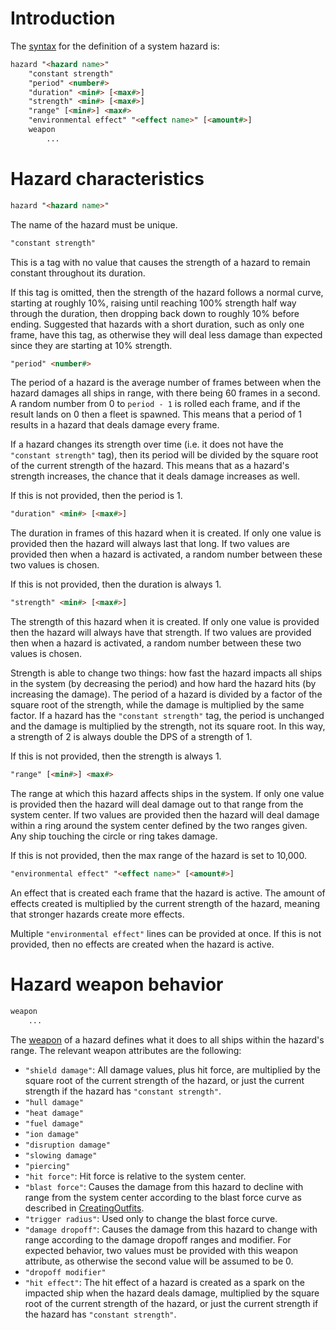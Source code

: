 # Introduction

The [syntax](DataFormat#grammar-specifications) for the definition of a system hazard is:
```html
hazard "<hazard name>"
	"constant strength"
	"period" <number#>
	"duration" <min#> [<max#>]
	"strength" <min#> [<max#>]
	"range" [<min#>] <max#>
	"environmental effect" "<effect name>" [<amount#>]
	weapon
		...
```

# Hazard characteristics

```html
hazard "<hazard name>"
```

The name of the hazard must be unique.

```html
"constant strength"
```

This is a tag with no value that causes the strength of a hazard to remain constant throughout its duration.

If this tag is omitted, then the strength of the hazard follows a normal curve, starting at roughly 10%, raising until reaching 100% strength half way through the duration, then dropping back down to roughly 10% before ending. Suggested that hazards with a short duration, such as only one frame, have this tag, as otherwise they will deal less damage than expected since they are starting at 10% strength.

```html
"period" <number#>
```

The period of a hazard is the average number of frames between when the hazard damages all ships in range, with there being 60 frames in a second. A random number from 0 to `period - 1` is rolled each frame, and if the result lands on 0 then a fleet is spawned. This means that a period of 1 results in a hazard that deals damage every frame.

If a hazard changes its strength over time (i.e. it does not have the `"constant strength"` tag), then its period will be divided by the square root of the current strength of the hazard. This means that as a hazard's strength increases, the chance that it deals damage increases as well.

If this is not provided, then the period is 1.

```html
"duration" <min#> [<max#>]
```

The duration in frames of this hazard when it is created. If only one value is provided then the hazard will always last that long. If two values are provided then when a hazard is activated, a random number between these two values is chosen.

If this is not provided, then the duration is always 1.

```html
"strength" <min#> [<max#>]
```

The strength of this hazard when it is created. If only one value is provided then the hazard will always have that strength. If two values are provided then when a hazard is activated, a random number between these two values is chosen.

Strength is able to change two things: how fast the hazard impacts all ships in the system (by decreasing the period) and how hard the hazard hits (by increasing the damage). The period of a hazard is divided by a factor of the square root of the strength, while the damage is multiplied by the same factor. If a hazard has the `"constant strength"` tag, the period is unchanged and the damage is multiplied by the strength, not its square root. In this way, a strength of 2 is always double the DPS of a strength of 1.

If this is not provided, then the strength is always 1.

```html
"range" [<min#>] <max#>
```

The range at which this hazard affects ships in the system. If only one value is provided then the hazard will deal damage out to that range from the system center. If two values are provided then the hazard will deal damage within a ring around the system center defined by the two ranges given. Any ship touching the circle or ring takes damage.

If this is not provided, then the max range of the hazard is set to 10,000.

```html
"environmental effect" "<effect name>" [<amount#>]
```

An effect that is created each frame that the hazard is active. The amount of effects created is multiplied by the current strength of the hazard, meaning that stronger hazards create more effects.

Multiple `"environmental effect"` lines can be provided at once. If this is not provided, then no effects are created when the hazard is active.

# Hazard weapon behavior

```html
weapon
	...
```

The [weapon](CreatingOutfits#weapon-attributes) of a hazard defines what it does to all ships within the hazard's range. The relevant weapon attributes are the following:

* `"shield damage"`: All damage values, plus hit force, are multiplied by the square root of the current strength of the hazard, or just the current strength if the hazard has `"constant strength"`.
* `"hull damage"`
* `"heat damage"`
* `"fuel damage"`
* `"ion damage"`
* `"disruption damage"`
* `"slowing damage"`
* `"piercing"`
* `"hit force"`: Hit force is relative to the system center.
* `"blast force"`: Causes the damage from this hazard to decline with range from the system center according to the blast force curve as described in [CreatingOutfits](CreatingOutfits#weapon-attributes).
* `"trigger radius"`: Used only to change the blast force curve.
* `"damage dropoff"`: Causes the damage from this hazard to change with range according to the damage dropoff ranges and modifier. For expected behavior, two values must be provided with this weapon attribute, as otherwise the second value will be assumed to be 0.
* `"dropoff modifier"`
* `"hit effect"`: The hit effect of a hazard is created as a spark on the impacted ship when the hazard deals damage, multiplied by the square root of the current strength of the hazard, or just the current strength if the hazard has `"constant strength"`.
